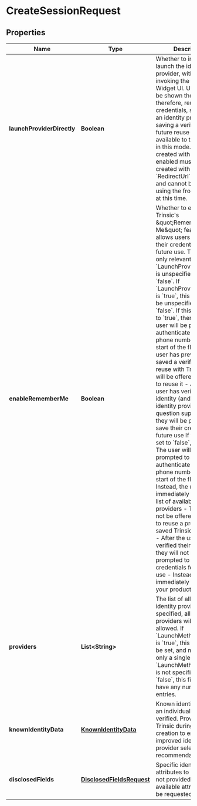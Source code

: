 

# CreateSessionRequest


## Properties

| Name | Type | Description | Notes |
|------------ | ------------- | ------------- | -------------|
|**launchProviderDirectly** | **Boolean** | Whether to immediately launch the identity provider, without invoking the Trinsic Widget UI.                Users will not be shown the Widget; therefore, reuse of credentials, selection of an identity provider, and saving a verification for future reuse  are not available to the end user in this mode.                Sessions created with this option enabled must be created with a &#x60;RedirectUrl&#x60; specified, and cannot be invoked using the frontend SDK at this time. |  [optional] |
|**enableRememberMe** | **Boolean** | Whether to enable Trinsic&#39;s \&quot;Remember Me\&quot; feature, which allows users to save their credentials for future use.                This option is only relevant when &#x60;LaunchProviderDirectly&#x60; is unspecified or set to &#x60;false&#x60;.  If &#x60;LaunchProviderDirectly&#x60; is &#x60;true&#x60;, this field must be unspecified or set to &#x60;false&#x60;.                If this field is set to &#x60;true&#x60;, then:    - The user will be prompted to authenticate with their phone number at the start of the flow    - If the user has previously saved a verification for reuse with Trinsic, they will be offered the ability to reuse it    - After the user has verified their identity (and if the identity provider in question supports it), they will be prompted to save their credentials for future use                If this field is set to &#x60;false&#x60;, then:    - The user will not be prompted to authenticate with their phone number at the start of the flow.      - Instead, the user will be immediately shown the list of available providers    - The user will not be offered the ability to reuse a previously-saved Trinsic credential    - After the user has verified their identity, they will not be prompted to save their credentials for future use      - Instead, they will immediately return to your product |  [optional] |
|**providers** | **List&lt;String&gt;** | The list of allowed identity providers. If not specified, all available providers will be allowed.                If &#x60;LaunchMethodDirectly&#x60; is &#x60;true&#x60;, this field must be set, and must have only a single entry.  If &#x60;LaunchMethodDirectly&#x60; is not specified or is &#x60;false&#x60;, this field may have any number of entries. |  [optional] |
|**knownIdentityData** | [**KnownIdentityData**](KnownIdentityData.md) | Known identity data of an individual being verified.                Provide this to Trinsic during Session creation to enable improved identity provider selection recommendations. |  [optional] |
|**disclosedFields** | [**DisclosedFieldsRequest**](DisclosedFieldsRequest.md) | Specific identity attributes to request. If not provided, all available attributes will be requested. |  [optional] |



